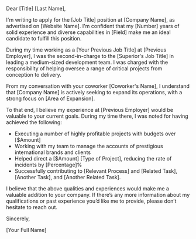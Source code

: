 Dear [Title] [Last Name],

I'm writing to apply for the [Job Title] position at [Company Name], as advertised on [Website Name]. I'm confident that my [Number] years of solid experience and diverse capabilities in [Field] make me an ideal candidate to fulfill this position.

During my time working as a [Your Previous Job Title] at [Previous Employer], I was the second-in-charge to the [Superior's Job Title] in leading a medium-sized development team. I was charged with the responsibility of helping oversee a range of critical projects from conception to delivery.

From my conversation with your coworker [Coworker's Name], I understand that [Company Name] is actively seeking to expand its operations, with a strong focus on [Area of Expansion].

To that end, I believe my experience at [Previous Employer] would be valuable to your current goals. During my time there, I was noted for having achieved the following:

- Executing a number of highly profitable projects with budgets over [$Amount]
- Working with my team to manage the accounts of prestigious international brands and clients
- Helped direct a [$Amount] [Type of Project], reducing the rate of incidents by [Percentage]%
- Successfully contributing to [Relevant Process] and [Related Task], [Another Task], and [Another Related Task].

I believe that the above qualities and experiences would make me a valuable addition to your company. If there’s any more information about my qualifications or past experience you’d like me to provide, please don’t hesitate to reach out.

Sincerely,

[Your Full Name]
